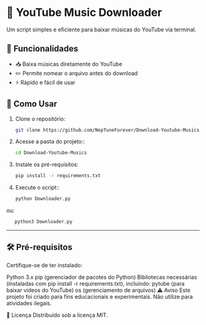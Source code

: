 # 🎵 YouTube Music Downloader  

Um script simples e eficiente para baixar músicas do YouTube via terminal.  

## 🚀 Funcionalidades  
- 📥 Baixa músicas diretamente do YouTube  
- ✏️ Permite nomear o arquivo antes do download  
- ⚡ Rápido e fácil de usar  

## 📌 Como Usar  
1. Clone o repositório:  
   ```bash
   git clone https://github.com/NepTuneForever/Download-Youtube-Musics
2. Acesse a pasta do projeto::  
   ```bash
   cd Download-Youtube-Musics
3. Instale os pré-requisitos:
    ```bash
   pip install -r requirements.txt
4. Execute o script::  
   ```bash
   python Downloader.py
 ou:  
   ``` bash
      python3 Downloader.py 
 ```

---

## 🛠️ Pré-requisitos
Certifique-se de ter instalado:

Python 3.x
pip (gerenciador de pacotes do Python)
Bibliotecas necessárias (instaladas com pip install -r requirements.txt), incluindo:
pytube (para baixar vídeos do YouTube)
os (gerenciamento de arquivos)
⚠️ Aviso
Este projeto foi criado para fins educacionais e experimentais. Não utilize para atividades ilegais.

📜 Licença
Distribuído sob a licença MIT.
